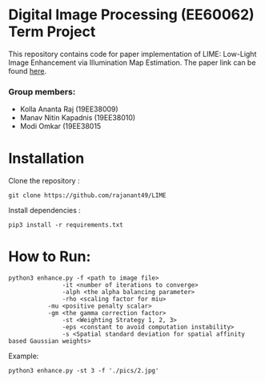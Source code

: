 # Digital Image Processing (EE60062) Term Project

This repository contains code for paper implementation of LIME: Low-Light Image Enhancement via Illumination Map Estimation. The paper link can be found [here](https://ieeexplore.ieee.org/document/7782813). 


### Group members:
- Kolla Ananta Raj (19EE38009)
- Manav Nitin Kapadnis (19EE38010)
- Modi Omkar (19EE38015

# Installation

Clone the repository :

```
git clone https://github.com/rajanant49/LIME
```

Install dependencies :

```
pip3 install -r requirements.txt
```

# How to Run:

```
python3 enhance.py -f <path to image file>
    		   -it <number of iterations to converge>
    		   -alph <the alpha balancing parameter>
    		   -rho <scaling factor for miu>
		   -mu <positive penalty scalar>
		   -gm <the gamma correction factor>
    		   -st <Weighting Strategy 1, 2, 3>
    		   -eps <constant to avoid computation instability>
    		   -s <Spatial standard deviation for spatial affinity based Gaussian weights>
```

Example:

```
python3 enhance.py -st 3 -f './pics/2.jpg'
```
